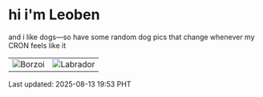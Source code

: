 # hi i'm Leoben

and i like dogs—so have some random dog pics that change whenever my CRON feels like it

|  |  |
|--------|----------|
| ![Borzoi](https://random-dog-vercel.vercel.app/api/random-borzoi?v=1755086012) | ![Labrador](https://random-dog-vercel.vercel.app/api/random-labrador?v=1755086012) |

Last updated: 2025-08-13 19:53 PHT
